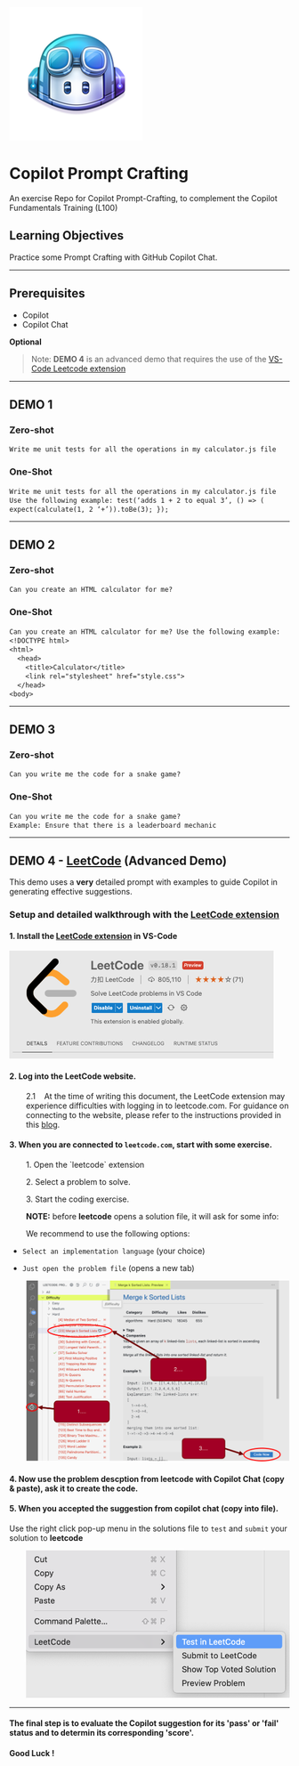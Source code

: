 ![copilot](docs/images/copilot.png)
# Copilot Prompt Crafting

An exercise Repo for Copilot Prompt-Crafting, to complement the Copilot Fundamentals Training (L100)

## Learning Objectives

Practice some Prompt Crafting with GitHub Copilot Chat.

---

## Prerequisites

- Copilot 
- Copilot Chat

**Optional**
>Note: **DEMO 4** is an advanced demo that requires the use of the [VS-Code Leetcode extension](https://marketplace.visualstudio.com/items?itemName=LeetCode.vscode-leetcode)

---

## DEMO 1

### Zero-shot 

```
Write me unit tests for all the operations in my calculator.js file
```

### One-Shot
 ```
Write me unit tests for all the operations in my calculator.js file
Use the following example: test(‘adds 1 + 2 to equal 3’, () => ( expect(calculate(1, 2 ‘+’)).toBe(3); });
```
---

## DEMO 2 

### Zero-shot 
```
Can you create an HTML calculator for me?
```

### One-Shot

```
Can you create an HTML calculator for me? Use the following example:  
<!DOCTYPE html>
<html>
  <head>
    <title>Calculator</title>
    <link rel="stylesheet" href="style.css">
  </head>
<body> 
```

---

## DEMO 3

### Zero-shot 

```
Can you write me the code for a snake game?
```

### One-Shot

```
Can you write me the code for a snake game? 
Example: Ensure that there is a leaderboard mechanic
```
---

## DEMO 4 - [LeetCode](https://leetcode.com) (Advanced Demo)

This demo uses a **very** detailed prompt with examples to guide Copilot in generating effective suggestions.

### Setup and detailed walkthrough with the <a href="https://marketplace.visualstudio.com/items?itemName=LeetCode.vscode-leetcode">LeetCode extension</a>
<p></summary>

#### 1. Install the <a href="https://marketplace.visualstudio.com/items?itemName=LeetCode.vscode-leetcode">LeetCode extension</a> in VS-Code

   <img src="docs/images/leetcode-plugin.png"/>

#### 2. Log into the LeetCode website.

 <p style="margin-left: 30px;">2.1 &nbsp; &nbsp;At the time of writing this document, the LeetCode extension may experience difficulties with logging in to leetcode.com. For guidance on connecting to the website, please refer to the instructions provided in this <a href="https://betterprogramming.pub/work-on-leetcode-problems-in-vs-code-5fedf1a06ca1">blog</a>.</p>

#### 3. When you are connected to `leetcode.com`, start with some exercise.
<p style="margin-left: 30px;">1. Open the `leetcode` extension
</p>
<p style="margin-left: 30px;">2. Select a problem to solve.
</p>
<p style="margin-left: 30px;">3. Start the coding exercise.
</p>
<p style="margin-left: 30px;"><b>NOTE:</b> before <b>leetcode</b> opens a solution file, it will ask for some info:
</p>
<p style="margin-left: 30px;">We recommend to use the following options:

- `Select an implementation language` (your choice)

- `Just open the problem file` (opens a new tab)

</p>

<p style="margin-left: 30px;"><img src="docs/images/leetcode-overview-1.svg"/></p>

#### 4. Now use the problem descption from **leetcode** with Copilot Chat (copy & paste), ask it to create the code.

#### 5. When you accepted the suggestion from copilot chat (copy into file).
Use the right click pop-up menu in the solutions file to `test` and `submit` your solution to **leetcode**

<p style="margin-left: 30px;"><img src="docs/images/leetcode-popup.png"/></p>

---

#### The final step is to evaluate the Copilot suggestion for its 'pass' or 'fail' status and to determin its corresponding 'score'.

#### Good Luck !

